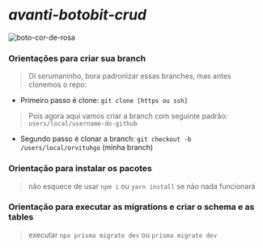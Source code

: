 # _avanti-botobit-crud_
![boto-cor-de-rosa](https://s5.static.brasilescola.uol.com.br/be/2023/08/ilustracao-do-boto-cor-de-rosa-uma-das-lendas-da-regiao-norte-do-brasil.jpeg)

### Orientações para criar sua branch


> Oi serumaninho, bora padronizar essas branches, mas antes clonemos o repo:

- Primeiro passo é clone: ```git clone [https ou ssh]```

> Pois agora aqui vamos criar a branch com seguinte padrão: ```users/local/username-do-github```

- Segundo passo é clonar a branch: ```git checkout -b /users/local/orvituhgo``` (minha branch)

### Orientação para instalar os pacotes
> não esquece de usar ```npm i``` ou ```yarn install``` se não nada funcionará

### Orientação para executar as migrations e criar o schema e as tables
> executar ```npx prisma migrate dev``` ou ```prisma migrate dev```
